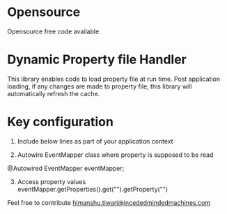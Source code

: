 # Opensource
Opensource free code available.

# Dynamic Property file Handler
This library enables code to load property file at run time. 
Post application loading, if any changes are made to property file, this library will automatically refresh the cache.

# Key configuration 

1. Include below lines as part of your application context

<bean id="dynamicPropertyLoader" class="com.common.resource.DynamicPropertyLoader"
		init-method="init">
		<constructor-arg type="String" value="/media/<filepath>"></constructor-arg>
		<constructor-arg type="String" value="<filename>.properties"></constructor-arg>
</bean>

2. Autowire EventMapper class where property is supposed to be read

@Autowired
	EventMapper eventMapper;
  
3. Access property values
eventMapper.getProperties().get("<fileName>").getProperty("<Property Keyname>")

Feel free to contribute 
himanshu.tiwari@incededmindedmachines.com

